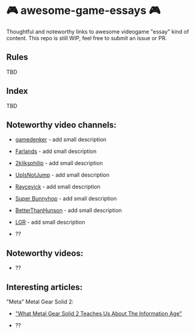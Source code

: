 # 🎮 awesome-game-essays 🎮

Thoughtful and noteworthy links to awesome videogame "essay" kind of content.
This repo is still WIP, feel free to submit an issue or PR.

## Rules

TBD

## Index

TBD

## Noteworthy video channels:

- [gamedenker](https://www.youtube.com/channel/UCMXXBuIQvUD45EtfWqzU0FQ) - add small description

- [Farlands](https://www.youtube.com/channel/UCKmGmd4K-Kv17fu0TMJ5Z0A) - add small description

- [2kliksphilip](https://www.youtube.com/user/2kliksphilip) - add small description

- [UpIsNotJump](https://www.youtube.com/user/hamlin351) - add small description

- [Raycevick](https://www.youtube.com/channel/UC1JTQBa5QxZCpXrFSkMxmPw) - add small description

- [Super Bunnyhop](https://www.youtube.com/user/bunnyhopshow/) - add small description

- [BetterThanHunson](https://www.youtube.com/channel/UCNfzJQEndd6pJ_LFzyf4m8g) - add small description

- [LGR](https://www.youtube.com/user/phreakindee) - add small description

- ??

## Noteworthy videos:

- ??

## Interesting articles:


"Meta" Metal Gear Solid 2:

- ["What Metal Gear Solid 2 Teaches Us About The Information Age"](http://www.gamesetwatch.com/2010/06/what_metal_gear_solid_teaches.php)

- ??
